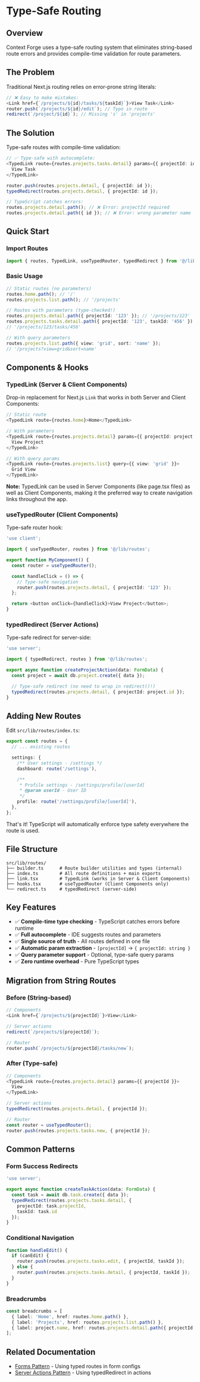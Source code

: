 # Type-Safe Routing

## Overview

Context Forge uses a type-safe routing system that eliminates string-based route errors and provides compile-time validation for route parameters.

## The Problem

Traditional Next.js routing relies on error-prone string literals:

```typescript
// ❌ Easy to make mistakes:
<Link href={`/projects/${id}/tasks/${taskId}`}>View Task</Link>
router.push(`/projects/${id}/edit`); // Typo in route
redirect(`/project/${id}`); // Missing 's' in 'projects'
```

## The Solution

Type-safe routes with compile-time validation:

```typescript
// ✅ Type-safe with autocomplete:
<TypedLink route={routes.projects.tasks.detail} params={{ projectId: id, taskId }}>
  View Task
</TypedLink>

router.push(routes.projects.detail, { projectId: id });
typedRedirect(routes.projects.detail, { projectId: id });

// TypeScript catches errors:
routes.projects.detail.path(); // ❌ Error: projectId required
routes.projects.detail.path({ id }); // ❌ Error: wrong parameter name
```

## Quick Start

### Import Routes

```typescript
import { routes, TypedLink, useTypedRouter, typedRedirect } from '@/lib/routes';
```

### Basic Usage

```typescript
// Static routes (no parameters)
routes.home.path(); // '/'
routes.projects.list.path(); // '/projects'

// Routes with parameters (type-checked!)
routes.projects.detail.path({ projectId: '123' }); // '/projects/123'
routes.projects.tasks.detail.path({ projectId: '123', taskId: '456' });
// '/projects/123/tasks/456'

// With query parameters
routes.projects.list.path({ view: 'grid', sort: 'name' });
// '/projects?view=grid&sort=name'
```

## Components & Hooks

### TypedLink (Server & Client Components)

Drop-in replacement for Next.js `Link` that works in both Server and Client Components:

```typescript
// Static route
<TypedLink route={routes.home}>Home</TypedLink>

// With parameters
<TypedLink route={routes.projects.detail} params={{ projectId: project.id }}>
  View Project
</TypedLink>

// With query params
<TypedLink route={routes.projects.list} query={{ view: 'grid' }}>
  Grid View
</TypedLink>
```

**Note:** TypedLink can be used in Server Components (like page.tsx files) as well as Client Components, making it the preferred way to create navigation links throughout the app.

### useTypedRouter (Client Components)

Type-safe router hook:

```typescript
'use client';

import { useTypedRouter, routes } from '@/lib/routes';

export function MyComponent() {
  const router = useTypedRouter();

  const handleClick = () => {
    // Type-safe navigation
    router.push(routes.projects.detail, { projectId: '123' });
  };

  return <button onClick={handleClick}>View Project</button>;
}
```

### typedRedirect (Server Actions)

Type-safe redirect for server-side:

```typescript
'use server';

import { typedRedirect, routes } from '@/lib/routes';

export async function createProjectAction(data: FormData) {
  const project = await db.project.create({ data });

  // Type-safe redirect (no need to wrap in redirect()!)
  typedRedirect(routes.projects.detail, { projectId: project.id });
}
```

## Adding New Routes

Edit `src/lib/routes/index.ts`:

```typescript
export const routes = {
  // ... existing routes

  settings: {
    /** User settings - /settings */
    dashboard: route('/settings'),

    /**
     * Profile settings - /settings/profile/[userId]
     * @param userId - User ID
     */
    profile: route('/settings/profile/[userId]'),
  },
};
```

That's it! TypeScript will automatically enforce type safety everywhere the route is used.

## File Structure

```
src/lib/routes/
├── builder.ts      # Route builder utilities and types (internal)
├── index.ts        # All route definitions + main exports
├── link.tsx        # TypedLink (works in Server & Client Components)
├── hooks.tsx       # useTypedRouter (Client Components only)
└── redirect.ts     # typedRedirect (server-side)
```

## Key Features

- ✅ **Compile-time type checking** - TypeScript catches errors before runtime
- ✅ **Full autocomplete** - IDE suggests routes and parameters
- ✅ **Single source of truth** - All routes defined in one file
- ✅ **Automatic param extraction** - `[projectId]` → `{ projectId: string }`
- ✅ **Query parameter support** - Optional, type-safe query params
- ✅ **Zero runtime overhead** - Pure TypeScript types

## Migration from String Routes

### Before (String-based)

```typescript
// Components
<Link href={`/projects/${projectId}`}>View</Link>

// Server actions
redirect(`/projects/${projectId}`);

// Router
router.push(`/projects/${projectId}/tasks/new`);
```

### After (Type-safe)

```typescript
// Components
<TypedLink route={routes.projects.detail} params={{ projectId }}>
  View
</TypedLink>

// Server actions
typedRedirect(routes.projects.detail, { projectId });

// Router
const router = useTypedRouter();
router.push(routes.projects.tasks.new, { projectId });
```

## Common Patterns

### Form Success Redirects

```typescript
'use server';

export async function createTaskAction(data: FormData) {
  const task = await db.task.create({ data });
  typedRedirect(routes.projects.tasks.detail, {
    projectId: task.projectId,
    taskId: task.id
  });
}
```

### Conditional Navigation

```typescript
function handleEdit() {
  if (canEdit) {
    router.push(routes.projects.tasks.edit, { projectId, taskId });
  } else {
    router.push(routes.projects.tasks.detail, { projectId, taskId });
  }
}
```

### Breadcrumbs

```typescript
const breadcrumbs = [
  { label: 'Home', href: routes.home.path() },
  { label: 'Projects', href: routes.projects.list.path() },
  { label: project.name, href: routes.projects.detail.path({ projectId }) },
];
```

## Related Documentation

- [Forms Pattern](./forms.md) - Using typed routes in form configs
- [Server Actions Pattern](./server-actions.md) - Using typedRedirect in actions
